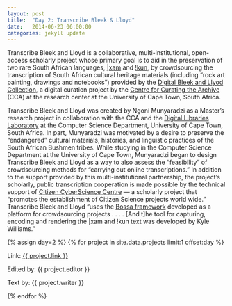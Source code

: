 ```yaml
---
layout: post
title:  "Day 2: Transcribe Bleek & Lloyd"
date:   2014-06-23 06:00:00
categories: jekyll update
---
```


Transcribe Bleek and Lloyd is a collaborative, multi-institutional, open-access scholarly project whose primary goal is to aid in the preservation of two rare South African languages, [\|xam](http://en.wikipedia.org/wiki/%C7%80Xam_language) and [!kun](http://en.wikipedia.org/wiki/!Kung_language), by crowdsourcing the transcription of South African cultural heritage materials (including “rock art painting, drawings and notebooks”) provided by the [Digital Bleek and Llyod Collection](http://lloydbleekcollection.cs.uct.ac.za/), a digital curation project by the [Centre for Curating the Archive](http://www.cca.uct.ac.za/) (CCA) at the research center at the University of Cape Town, South Africa. 

Transcribe Bleek and Lloyd was created by Ngoni Munyaradzi as a Master’s research project in collaboration with the CCA and the [Digital Libraries Laboratory](http://dl.cs.uct.ac.za/) at the Computer Science Department, University of Cape Town, South Africa. In part, Munyaradzi was motivated by a desire to preserve the “endangered” cultural materials, histories, and linguistic practices of the South African Bushmen tribes. While studying in the Computer Science Department at the University of Cape Town, Munyaradzi began to design Transcribe Bleek and Lloyd as a way to also assess the “feasibility” of crowdsourcing methods for “carrying out online transcriptions.” In addition to the support provided by this multi-institutional partnership, the project’s scholarly, public transcription cooperation is made possible by the technical support of [Citizen CyberScience Centre](http://www.citizencyberscience.net/) — a scholarly project that “promotes the establishment of Citizen Science projects world wide.” Transcribe Bleek and Lloyd “uses the [Bossa framework](http://boinc.berkeley.edu/trac/wiki/BossaIntro) developed as a platform for crowdsourcing projects . . . . [And t]he tool for capturing, encoding and rendering the \|xam and !kun text was developed by Kyle Williams.”

<!-- Remember to assign the day -->
{% assign day=2 %}
{% for project in site.data.projects limit:1 offset:day %}
<p>Link: <a href="{{ project.link }}">{{ project.link }}</a></p>
<p>Edited by: {{ project.editor }}</p>
<p>Text by: {{ project.writer }}</p>
{% endfor %}
